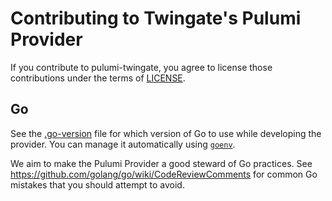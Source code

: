 # Contributing to Twingate's Pulumi Provider

If you contribute to pulumi-twingate, you agree to license those contributions under the terms of [LICENSE](https://github.com/Twingate/pulumi-twingate/blob/master/LICENSE.md).

## Go

See the [.go-version](https://github.com/Twingate/pulumi-twingate/blob/master/.go-version) file for which version of Go to use while developing the provider. You can manage it automatically using [`goenv`](https://github.com/syndbg/goenv).

We aim to make the Pulumi Provider a good steward of Go practices. See https://github.com/golang/go/wiki/CodeReviewComments for common Go mistakes that you should attempt to avoid.




